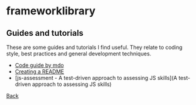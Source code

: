 # frameworklibrary
## Guides and tutorials

These are some guides and tutorials I find useful. They relate to coding style, best practices and general development techniques.

- [Code guide by mdo](http://mdo.github.io/code-guide/)
- [Creating a README](https://thechangelog.com/a-beginners-guide-to-creating-a-readme/)
- [js-assessment - A test-driven approach to assessing JS skills](A test-driven approach to assessing JS skills)

[Back](README.md)
